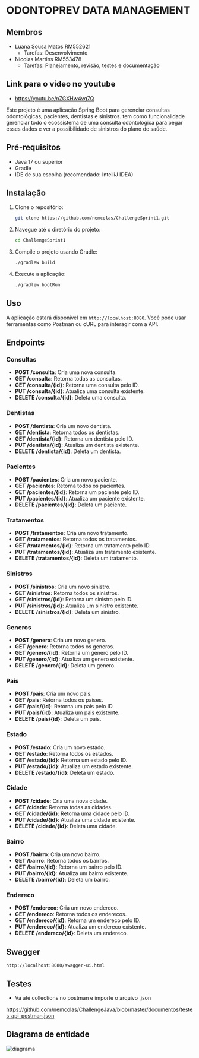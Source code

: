 # ODONTOPREV DATA MANAGEMENT

## Membros
- Luana Sousa Matos RM552621
  - Tarefas: Desenvolvimento
- Nicolas Martins RM553478
  - Tarefas: Planejamento, revisão, testes e documentação
 
## Link para o vídeo no youtube
- https://youtu.be/nZGXHw4vg7Q

Este projeto é uma aplicação Spring Boot para gerenciar consultas odontológicas, pacientes, dentistas e sinistros. tem como funcionalidade gerenciar 
todo o ecossistema de uma consulta odontologica para pegar esses dados e ver a possibilidade de sinistros do plano de saúde.

## Pré-requisitos

- Java 17 ou superior
- Gradle
- IDE de sua escolha (recomendado: IntelliJ IDEA)

## Instalação

1. Clone o repositório:
    ```bash
    git clone https://github.com/nemcolas/ChallengeSprint1.git
    ```
2. Navegue até o diretório do projeto:
    ```bash
    cd ChallengeSprint1
    ```
3. Compile o projeto usando Gradle:
    ```bash
    ./gradlew build
    ```
4. Execute a aplicação:
    ```bash
    ./gradlew bootRun
    ```

## Uso

A aplicação estará disponível em `http://localhost:8080`. Você pode usar ferramentas como Postman ou cURL para interagir com a API.

## Endpoints

### Consultas

- **POST /consulta**: Cria uma nova consulta.
- **GET /consulta**: Retorna todas as consultas.
- **GET /consulta/{id}**: Retorna uma consulta pelo ID.
- **PUT /consulta/{id}**: Atualiza uma consulta existente.
- **DELETE /consulta/{id}**: Deleta uma consulta.

### Dentistas

- **POST /dentista**: Cria um novo dentista.
- **GET /dentista**: Retorna todos os dentistas.
- **GET /dentista/{id}**: Retorna um dentista pelo ID.
- **PUT /dentista/{id}**: Atualiza um dentista existente.
- **DELETE /dentista/{id}**: Deleta um dentista.

### Pacientes

- **POST /pacientes**: Cria um novo paciente.
- **GET /pacientes**: Retorna todos os pacientes.
- **GET /pacientes/{id}**: Retorna um paciente pelo ID.
- **PUT /pacientes/{id}**: Atualiza um paciente existente.
- **DELETE /pacientes/{id}**: Deleta um paciente.

### Tratamentos

- **POST /tratamentos**: Cria um novo tratamento.
- **GET /tratamentos**: Retorna todos os tratamentos.
- **GET /tratamentos/{id}**: Retorna um tratamento pelo ID.
- **PUT /tratamentos/{id}**: Atualiza um tratamento existente.
- **DELETE /tratamentos/{id}**: Deleta um tratamento.

### Sinistros

- **POST /sinistros**: Cria um novo sinistro.
- **GET /sinistros**: Retorna todos os sinistros.
- **GET /sinistros/{id}**: Retorna um sinistro pelo ID.
- **PUT /sinistros/{id}**: Atualiza um sinistro existente.
- **DELETE /sinistros/{id}**: Deleta um sinistro.

### Generos

- **POST /genero**: Cria um novo genero.
- **GET /genero**: Retorna todos os generos.
- **GET /genero/{id}**: Retorna um genero pelo ID.
- **PUT /genero/{id}**: Atualiza um genero existente.
- **DELETE /genero/{id}**: Deleta um genero.

### Pais

- **POST /pais**: Cria um novo pais.
- **GET /pais**: Retorna todos os paises.
- **GET /pais/{id}**: Retorna um pais pelo ID.
- **PUT /pais/{id}**: Atualiza um pais existente.
- **DELETE /pais/{id}**: Deleta um pais.

### Estado

- **POST /estado**: Cria um novo estado.
- **GET /estado**: Retorna todos os estados.
- **GET /estado/{id}**: Retorna um estado pelo ID.
- **PUT /estado/{id}**: Atualiza um estado existente.
- **DELETE /estado/{id}**: Deleta um estado.

### Cidade

- **POST /cidade**: Cria uma nova cidade.
- **GET /cidade**: Retorna todas as cidades.
- **GET /cidade/{id}**: Retorna uma cidade pelo ID.
- **PUT /cidade/{id}**: Atualiza uma cidade existente.
- **DELETE /cidade/{id}**: Deleta uma cidade.

### Bairro

- **POST /bairro**: Cria um novo bairro.
- **GET /bairro**: Retorna todos os bairros.
- **GET /bairro/{id}**: Retorna um bairro pelo ID.
- **PUT /bairro/{id}**: Atualiza um bairro existente.
- **DELETE /bairro/{id}**: Deleta um bairro.

### Endereco

- **POST /endereco**: Cria um novo endereco.
- **GET /endereco**: Retorna todos os enderecos.
- **GET /endereco/{id}**: Retorna um endereco pelo ID.
- **PUT /endereco/{id}**: Atualiza um endereco existente.
- **DELETE /endereco/{id}**: Deleta um endereco.
  
## Swagger

`http://localhost:8080/swagger-ui.html`

## Testes
- Vá até collections no postman e importe o arquivo .json

https://github.com/nemcolas/ChallengeJava/blob/master/documentos/testes_api_postman.json

## Diagrama de entidade

![diagrama](https://github.com/user-attachments/assets/ee54ac62-833a-4e4b-b63b-f1c8af059b6e)


